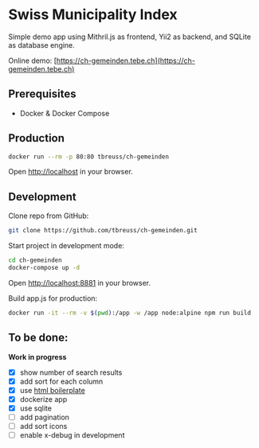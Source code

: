 # Swiss Municipality Index

Simple demo app using Mithril.js as frontend, Yii2 as backend, and SQLite as database engine.

Online demo: [https://ch-gemeinden.tebe.ch](https://ch-gemeinden.tebe.ch)


## Prerequisites

- Docker & Docker Compose


## Production

~~~bash
docker run --rm -p 80:80 tbreuss/ch-gemeinden
~~~

Open [http://localhost](http://localhost) in your browser.


## Development

Clone repo from GitHub:

~~~bash
git clone https://github.com/tbreuss/ch-gemeinden.git
~~~ 

Start project in development mode:

~~~bash
cd ch-gemeinden
docker-compose up -d
~~~ 

Open [http://localhost:8881](http://localhost:8881) in your browser.

Build app.js for production:

~~~bash
docker run -it --rm -v $(pwd):/app -w /app node:alpine npm run build
~~~ 


## To be done:

**Work in progress**

- [x] show number of search results
- [x] add sort for each column
- [x] use [html boilerplate](https://github.com/tbreuss/html-boilerplate)
- [x] dockerize app
- [x] use sqlite
- [ ] add pagination
- [ ] add sort icons
- [ ] enable x-debug in development
